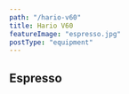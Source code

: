 ```yaml
---
path: "/hario-v60"
title: Hario V60
featureImage: "espresso.jpg"
postType: "equipment"
---
```

Espresso
---